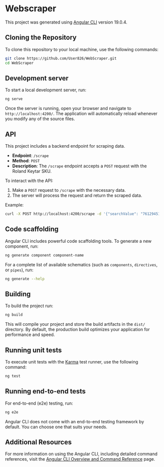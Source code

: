 # Webscraper

This project was generated using [Angular CLI](https://github.com/angular/angular-cli) version 19.0.4.

## Cloning the Repository

To clone this repository to your local machine, use the following commands:

```bash
git clone https://github.com/User826/WebScraper.git
cd WebScraper
```

## Development server

To start a local development server, run:

```bash
ng serve
```

Once the server is running, open your browser and navigate to `http://localhost:4200/`. The application will automatically reload whenever you modify any of the source files.

## API

This project includes a backend endpoint for scraping data.

- **Endpoint**: `/scrape`
- **Method**: `POST`
- **Description**: The `/scrape` endpoint accepts a `POST` request with the Roland Keytar SKU.
  
To interact with the API:

1. Make a `POST` request to `/scrape` with the necessary data.
2. The server will process the request and return the scraped data.

Example:

```bash
curl -X POST http://localhost:4200/scrape -d '{"searchValue": "761294512418"}' -H "Content-Type: application/json"
```

## Code scaffolding

Angular CLI includes powerful code scaffolding tools. To generate a new component, run:

```bash
ng generate component component-name
```

For a complete list of available schematics (such as `components`, `directives`, or `pipes`), run:

```bash
ng generate --help
```

## Building

To build the project run:

```bash
ng build
```

This will compile your project and store the build artifacts in the `dist/` directory. By default, the production build optimizes your application for performance and speed.

## Running unit tests

To execute unit tests with the [Karma](https://karma-runner.github.io) test runner, use the following command:

```bash
ng test
```

## Running end-to-end tests

For end-to-end (e2e) testing, run:

```bash
ng e2e
```

Angular CLI does not come with an end-to-end testing framework by default. You can choose one that suits your needs.


## Additional Resources

For more information on using the Angular CLI, including detailed command references, visit the [Angular CLI Overview and Command Reference](https://angular.dev/tools/cli) page.
```


